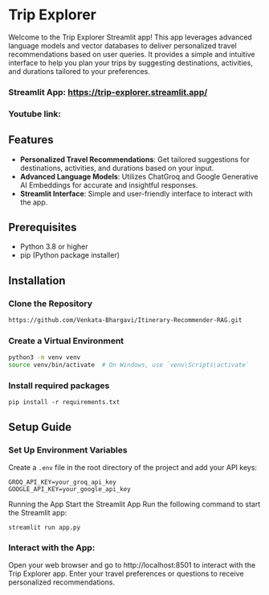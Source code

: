 # Trip Explorer

Welcome to the Trip Explorer Streamlit app! This app leverages advanced language models and vector databases to deliver personalized travel recommendations based on user queries. It provides a simple and intuitive interface to help you plan your trips by suggesting destinations, activities, and durations tailored to your preferences.

### Streamlit App:  https://trip-explorer.streamlit.app/

### Youtube link: 

## Features

- **Personalized Travel Recommendations**: Get tailored suggestions for destinations, activities, and durations based on your input.
- **Advanced Language Models**: Utilizes ChatGroq and Google Generative AI Embeddings for accurate and insightful responses.
- **Streamlit Interface**: Simple and user-friendly interface to interact with the app.

## Prerequisites

- Python 3.8 or higher
- pip (Python package installer)

## Installation

### **Clone the Repository**

   ```bash
   https://github.com/Venkata-Bhargavi/Itinerary-Recommender-RAG.git
   ```

### Create a Virtual Environment

```bash
python3 -m venv venv
source venv/bin/activate  # On Windows, use `venv\Scripts\activate`
```

### Install required packages

`pip install -r requirements.txt
`
## Setup Guide

### Set Up Environment Variables

Create a `.env` file in the root directory of the project and add your API keys:

```env
GROQ_API_KEY=your_groq_api_key
GOOGLE_API_KEY=your_google_api_key

```

Running the App
Start the Streamlit App
Run the following command to start the Streamlit app:


`streamlit run app.py
`

### Interact with the App:

Open your web browser and go to http://localhost:8501 to interact with the Trip Explorer app. Enter your travel preferences or questions to receive personalized recommendations.

